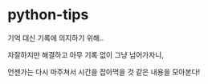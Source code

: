 # python-tips

기억 대신 기록에 의지하기 위해..

자잘하지만 해결하고 아무 기록 없이 그냥 넘어가자니,

언젠가는 다시 마주쳐서 시간을 잡아먹을 것 같은 내용을 모아본다!
